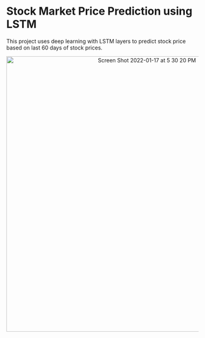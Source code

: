 # Stock Market Price Prediction using LSTM

This project uses deep learning with LSTM layers to predict stock price based on last 60 days of stock prices.

<p align='center'>
<img width="721" alt="Screen Shot 2022-01-17 at 5 30 20 PM" src="https://user-images.githubusercontent.com/73422229/149843861-5f6877e0-3d94-452b-adb8-aa243c6a225b.png">
</p>
